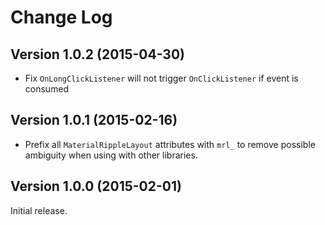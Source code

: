 Change Log
==========

Version 1.0.2 (2015-04-30)
----------------------------

- Fix `OnLongClickListener` will not trigger `OnClickListener` if event is consumed

Version 1.0.1 (2015-02-16)
----------------------------

- Prefix all `MaterialRippleLayout` attributes with `mrl_` to remove possible ambiguity when using with other libraries.


Version 1.0.0 (2015-02-01)
----------------------------

Initial release.